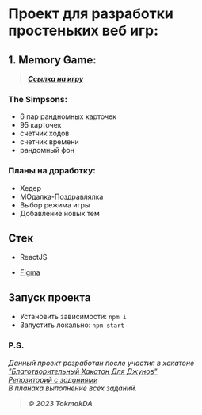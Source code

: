 # Проект для разработки простеньких веб игр:

## 1. Memory Game:
> *****[Ссылка на игру](https://tokmakda.github.io/my-games/)*****

### The Simpsons:

- 6 пар рандномных карточек
- 95 карточек
- счетчик ходов
- счетчик времени
- рандомный фон

### Планы на доработку:

- Хедер
- МОдалка-Поздравлялка
- Выбор режима игры
- Добавление новых тем

## Стек

- ReactJS
<!-- - Redux -->
- [Figma](https://www.figma.com/file/LjIudFHo2lSvS8UwvTcKgk/MyGames?type=design&node-id=0%3A1&mode=design&t=dTY2RznbnuBHwi6Y-1)
<!-- <iframe style="border: 1px solid rgba(0, 0, 0, 0.1);" width="600" height="350" src="https://www.figma.com/embed?embed_host=share&url=https%3A%2F%2Fwww.figma.com%2Ffile%2FLjIudFHo2lSvS8UwvTcKgk%2FMyGames%3Ftype%3Ddesign%26node-id%3D0%253A1%26mode%3Ddesign%26t%3DdTY2RznbnuBHwi6Y-1" allowfullscreen></iframe> -->

## Запуск проекта
- Установить зависимости: `npm i`
- Запустить локально: `npm start`

### P.S.
_Данный проект разработан после участия в хакатоне <br />["Благотворительный Хакатон Для Джунов"](https://jun-hackathon-2023.vercel.app/) <br />
[Репозиторий с заданиями](https://github.com/nat-davydova/charity-hackaton-cases) <br />
В планаха выполнение всех заданий._

> *****© 2023 TokmakDA*****